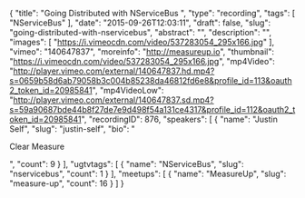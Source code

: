 {
  "title": "Going Distributed with NServiceBus ",
  "type": "recording",
  "tags": [
    "NServiceBus"
  ],
  "date": "2015-09-26T12:03:11",
  "draft": false,
  "slug": "going-distributed-with-nservicebus",
  "abstract": "",
  "description": "",
  "images": [
    "https://i.vimeocdn.com/video/537283054_295x166.jpg"
  ],
  "vimeo": "140647837",
  "moreinfo": "http://measureup.io",
  "thumbnail": "https://i.vimeocdn.com/video/537283054_295x166.jpg",
  "mp4Video": "http://player.vimeo.com/external/140647837.hd.mp4?s=0659b58d6ab79058b3c004b85238da46812fd6e8&profile_id=113&oauth2_token_id=20985841",
  "mp4VideoLow": "http://player.vimeo.com/external/140647837.sd.mp4?s=59a90687bde44b8f27de7e9d498f54a131ce4317&profile_id=112&oauth2_token_id=20985841",
  "recordingID": 876,
  "speakers": [
    {
      "name": "Justin Self",
      "slug": "justin-self",
      "bio": "<p>Clear Measure</p>",
      "count": 9
    }
  ],
  "ugtvtags": [
    {
      "name": "NServiceBus",
      "slug": "nservicebus",
      "count": 1
    }
  ],
  "meetups": [
    {
      "name": "MeasureUp",
      "slug": "measure-up",
      "count": 16
    }
  ]
}